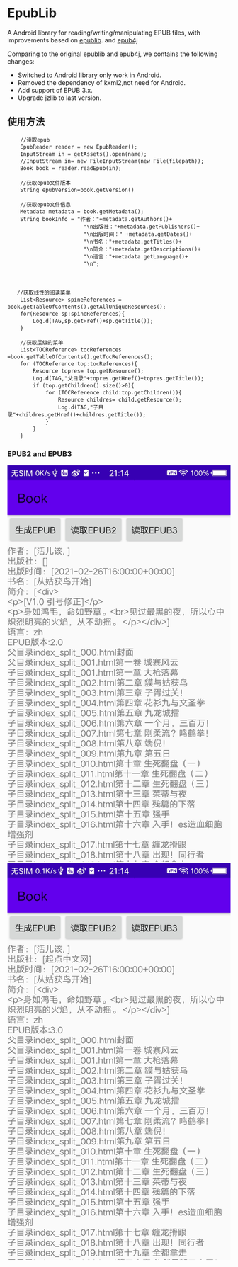 # EpubLib

A Android library for reading/writing/manipulating EPUB files, with improvements based on [epublib](https://github.com/psiegman/epublib). and [epub4j](https://github.com/documentnode/epub4j)

Comparing to the original epublib and epub4j, we contains the following changes:
* Switched to Android library only work in Android.
* Removed the dependency of kxml2,not need for Android.
* Add support of EPUB 3.x.
* Upgrade jzlib to last version.

## 使用方法

        //读取epub
        EpubReader reader = new EpubReader();
        InputStream in = getAssets().open(name);
        //InputStream in= new FileInputStream(new File(filepath));
        Book book = reader.readEpub(in);
        
        //获取epub文件版本
        String epubVersion=book.getVersion()
        
        //获取epub文件信息
        Metadata metadata = book.getMetadata();
        String bookInfo = "作者："+metadata.getAuthors()+
                            "\n出版社："+metadata.getPublishers()+
                            "\n出版时间：" +metadata.getDates()+
                            "\n书名："+metadata.getTitles()+
                            "\n简介："+metadata.getDescriptions()+
                            "\n语言："+metadata.getLanguage()+
                            "\n";
        
        

       //获取线性的阅读菜单
        List<Resource> spineReferences = book.getTableOfContents().getAllUniqueResources();
        for(Resource sp:spineReferences){
            Log.d(TAG,sp.getHref()+sp.getTitle());
        }

        //获取层级的菜单
        List<TOCReference> tocReferences =book.getTableOfContents().getTocReferences();
        for (TOCReference top:tocReferences){
            Resource topres= top.getResource();
            Log.d(TAG,"父目录"+topres.getHref()+topres.getTitle());
            if (top.getChildren().size()>0){
                for (TOCReference child:top.getChildren()){
                    Resource childres= child.getResource();
                    Log.d(TAG,"子目录"+childres.getHref()+childres.getTitle());
                }
            }
        }

### EPUB2 and EPUB3
![epub2](img/epub2.jpg)
![epub3](img/epub3.jpg)
